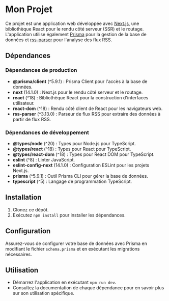 # Mon Projet

Ce projet est une application web développée avec [Next.js](https://nextjs.org/), une bibliothèque React pour le rendu côté serveur (SSR) et le routage. L'application utilise également [Prisma](https://www.prisma.io/) pour la gestion de la base de données et [rss-parser](https://www.npmjs.com/package/rss-parser) pour l'analyse des flux RSS.

## Dépendances

### Dépendances de production

- **@prisma/client** (^5.9.1) : Prisma Client pour l'accès à la base de données.
- **next** (14.1.0) : Next.js pour le rendu côté serveur et le routage.
- **react** (^18) : Bibliothèque React pour la construction d'interfaces utilisateur.
- **react-dom** (^18) : Rendu côté client de React pour les navigateurs web.
- **rss-parser** (^3.13.0) : Parseur de flux RSS pour extraire des données à partir de flux RSS.

### Dépendances de développement

- **@types/node** (^20) : Types pour Node.js pour TypeScript.
- **@types/react** (^18) : Types pour React pour TypeScript.
- **@types/react-dom** (^18) : Types pour React DOM pour TypeScript.
- **eslint** (^8) : Linter JavaScript.
- **eslint-config-next** (14.1.0) : Configuration ESLint pour les projets Next.js.
- **prisma** (^5.9.1) : Outil Prisma CLI pour gérer la base de données.
- **typescript** (^5) : Langage de programmation TypeScript.

## Installation

1. Clonez ce dépôt.
2. Exécutez `npm install` pour installer les dépendances.

## Configuration

Assurez-vous de configurer votre base de données avec Prisma en modifiant le fichier `schema.prisma` et en exécutant les migrations nécessaires.

## Utilisation

- Démarrez l'application en exécutant `npm run dev`.
- Consultez la documentation de chaque dépendance pour en savoir plus sur son utilisation spécifique.
